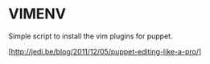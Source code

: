 VIMENV
======

Simple script to install the vim plugins for puppet.

[http://jedi.be/blog/2011/12/05/puppet-editing-like-a-pro/]
